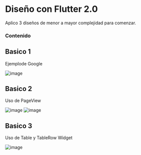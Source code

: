 # Diseño con Flutter 2.0

Aplico 3 diseños de menor a mayor complejidad para comenzar.

### Contenido

## Basico 1
Ejemplode Google

![image](https://user-images.githubusercontent.com/20093196/111020761-2f7d3580-8396-11eb-92ad-92881f00e49c.png)


## Basico 2
 Uso de PageView

![image](https://user-images.githubusercontent.com/20093196/111020748-1aa0a200-8396-11eb-954e-789491eb66fc.png)
![image](https://user-images.githubusercontent.com/20093196/111020788-5a678980-8396-11eb-8e49-6e10f47363c7.png)

## Basico 3
 Uso de Table y TableRow Widget

![image](https://user-images.githubusercontent.com/20093196/111020580-05774380-8395-11eb-87a9-91487b952c4f.png)
